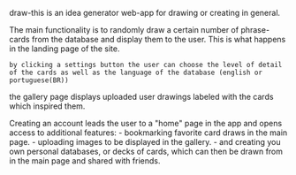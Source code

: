 draw-this
is an idea generator web-app for drawing or creating in general.

The main functionality is to randomly draw a certain number of phrase-cards from the database and display them to the user. This is what happens in the landing page of the site.

    by clicking a settings button the user can choose the level of detail of the cards as well as the language of the database (english or portuguese(BR))

the gallery page displays uploaded user drawings labeled with the cards which inspired them.

Creating an account leads the user to a "home" page in the app and opens access to additional features:
    - bookmarking favorite card draws in the main page.
    - uploading images to be displayed in the gallery.
    - and creating you own personal databases, or decks of cards, which can then be drawn from in the main page and shared with friends.
